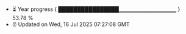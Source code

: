 - ⏳ Year progress { ████████████████▁▁▁▁▁▁▁▁▁▁▁▁▁▁ } 53.78 %
- ⏰ Updated on Wed, 16 Jul 2025 07:27:08 GMT

